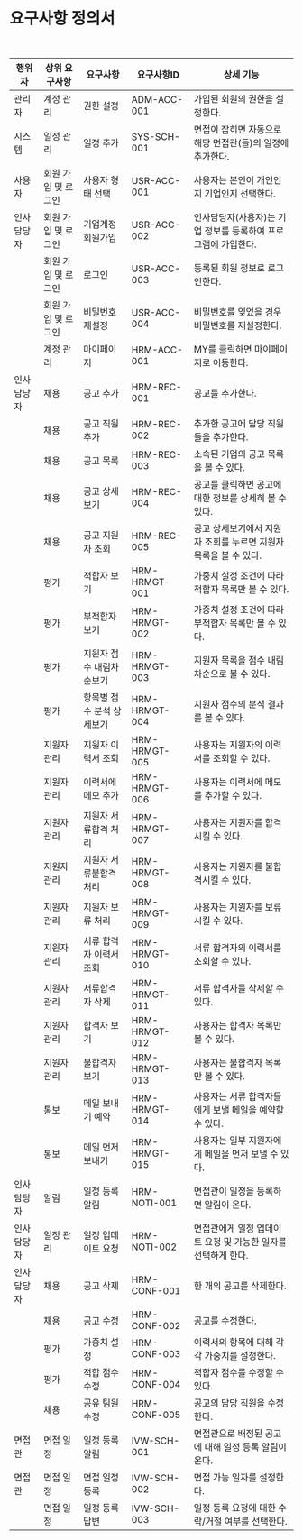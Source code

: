 # 요구사항 정의서

<br>

| 행위자       | 상위 요구사항         | 요구사항               | 요구사항ID       | 상세 기능                                                         |
|--------------|------------------------|--------------------------|------------------|------------------------------------------------------------------|
| 관리자       | 계정 관리              | 권한 설정               | ADM-ACC-001      | 가입된 회원의 권한을 설정한다.                                   |
| 시스템       | 일정 관리              | 일정 추가               | SYS-SCH-001      | 면접이 잡히면 자동으로 해당 면접관(들)의 일정에 추가한다.       |
| 사용자       | 회원 가입 및 로그인   | 사용자 형태 선택       | USR-ACC-001      | 사용자는 본인이 개인인지 기업인지 선택한다.                     |
| 인사담당자   | 회원 가입 및 로그인   | 기업계정 회원가입      | USR-ACC-002      | 인사담당자(사용자)는 기업 정보를 등록하여 프로그램에 가입한다. |
|              | 회원 가입 및 로그인   | 로그인                 | USR-ACC-003      | 등록된 회원 정보로 로그인한다.                                   |
|              | 회원 가입 및 로그인   | 비밀번호 재설정        | USR-ACC-004      | 비밀번호를 잊었을 경우 비밀번호를 재설정한다.                   |
|              | 계정 관리              | 마이페이지              | HRM-ACC-001      | MY를 클릭하면 마이페이지로 이동한다.                             |
| 인사담당자   | 채용                  | 공고 추가               | HRM-REC-001      | 공고를 추가한다.                                                 |
|              | 채용                  | 공고 직원 추가          | HRM-REC-002      | 추가한 공고에 담당 직원들을 추가한다.                           |
|              | 채용                  | 공고 목록               | HRM-REC-003      | 소속된 기업의 공고 목록을 볼 수 있다.                           |
|              | 채용                  | 공고 상세보기           | HRM-REC-004      | 공고를 클릭하면 공고에 대한 정보를 상세히 볼 수 있다.           |
|              | 채용                  | 공고 지원자 조회        | HRM-REC-005      | 공고 상세보기에서 지원자 조회를 누르면 지원자 목록을 볼 수 있다.|
|              | 평가                  | 적합자 보기             | HRM-HRMGT-001    | 가중치 설정 조건에 따라 적합자 목록만 볼 수 있다.              |
|              | 평가                  | 부적합자 보기           | HRM-HRMGT-002    | 가중치 설정 조건에 따라 부적합자 목록만 볼 수 있다.            |
|              | 평가                  | 지원자 점수 내림차순보기| HRM-HRMGT-003    | 지원자 목록을 점수 내림차순으로 볼 수 있다.                     |
|              | 평가                  | 항목별 점수 분석 상세보기| HRM-HRMGT-004   | 지원자 점수의 분석 결과를 볼 수 있다.                           |
|              | 지원자 관리           | 지원자 이력서 조회      | HRM-HRMGT-005    | 사용자는 지원자의 이력서를 조회할 수 있다.                     |
|              | 지원자 관리           | 이력서에 메모 추가      | HRM-HRMGT-006    | 사용자는 이력서에 메모를 추가할 수 있다.                       |
|              | 지원자 관리           | 지원자 서류합격 처리    | HRM-HRMGT-007    | 사용자는 지원자를 합격시킬 수 있다.                             |
|              | 지원자 관리           | 지원자 서류불합격 처리  | HRM-HRMGT-008    | 사용자는 지원자를 불합격시킬 수 있다.                           |
|              | 지원자 관리           | 지원자 보류 처리        | HRM-HRMGT-009    | 사용자는 지원자를 보류시킬 수 있다.                             |
|              | 지원자 관리           | 서류 합격자 이력서 조회 | HRM-HRMGT-010    | 서류 합격자의 이력서를 조회할 수 있다.                          |
|              | 지원자 관리           | 서류합격자 삭제         | HRM-HRMGT-011    | 서류 합격자를 삭제할 수 있다.                                   |
|              | 지원자 관리           | 합격자 보기             | HRM-HRMGT-012    | 사용자는 합격자 목록만 볼 수 있다.                             |
|              | 지원자 관리           | 불합격자 보기           | HRM-HRMGT-013    | 사용자는 불합격자 목록만 볼 수 있다.                           |
|              | 통보                  | 메일 보내기 예약        | HRM-HRMGT-014    | 사용자는 서류 합격자들에게 보낼 메일을 예약할 수 있다.         |
|              | 통보                  | 메일 먼저 보내기        | HRM-HRMGT-015    | 사용자는 일부 지원자에게 메일을 먼저 보낼 수 있다.             |
| 인사 담당자 | 알림                  | 일정 등록 알림          | HRM-NOTI-001     | 면접관이 일정을 등록하면 알림이 온다.                           |
| 인사 담당자 | 일정 관리              | 일정 업데이트 요청      | HRM-NOTI-002     | 면접관에게 일정 업데이트 요청 및 가능한 일자를 선택하게 한다.   |
| 인사 담당자 | 채용                  | 공고 삭제               | HRM-CONF-001     | 한 개의 공고를 삭제한다.                                         |
|              | 채용                  | 공고 수정               | HRM-CONF-002     | 공고를 수정한다.                                                 |
|              | 평가                  | 가중치 설정             | HRM-CONF-003     | 이력서의 항목에 대해 각각 가중치를 설정한다.                    |
|              | 평가                  | 적합 점수 수정          | HRM-CONF-004     | 적합자 점수를 수정할 수 있다.                                   |
|              | 채용                  | 공유 팀원 수정          | HRM-CONF-005     | 공고의 담당 직원을 수정한다.                                    |
| 면접관       | 면접 일정              | 일정 등록 알림          | IVW-SCH-001      | 면접관으로 배정된 공고에 대해 일정 등록 알림이 온다.           |
| 면접관       | 면접 일정              | 면접 일정 등록          | IVW-SCH-002      | 면접 가능 일자를 설정한다.                                       |
|              | 면접 일정              | 일정 등록 답변          | IVW-SCH-003      | 일정 등록 요청에 대한 수락/거절 여부를 선택한다.               |
